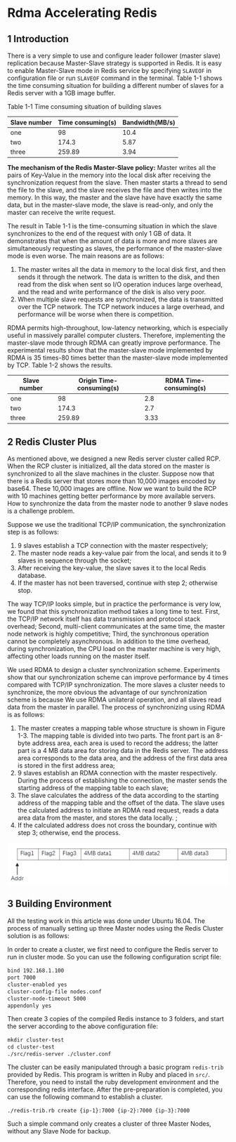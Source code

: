 # Rdma Accelerating Redis

## 1 Introduction

There is a very simple to use and configure leader follower (master slave) replication because Master-Slave strategy is supported in Redis. It is easy to enable Master-Slave mode in Redis service by specifying `SLAVEOF` in configuration file or run `SLAVEOF` command in the terminal. Table 1-1 shows the time consuming situation for building a different number of slaves for  a Redis server with a 1GB image buffer.

Table 1-1 Time consuming situation of building slaves

| Slave number | Time consuming(s) | Bandwidth(MB/s) |
| ------------ | ----------------- | --------------- |
| one          | 98                | 10.4            |
| two          | 174.3             | 5.87            |
| three        | 259.89            | 3.94            |

**The mechanism of the Redis Master-Slave policy:** Master writes all the pairs of Key-Value in the memory into the local disk after receiving the synchronization request from the slave. Then master starts a thread to send the file to the slave, and the slave receives the file and then writes into the memory. In this way, the master and the slave have have exactly the same data, but in the master-slave mode, the slave is read-only, and only the master can receive the write request.

The result in Table 1-1 is the time-consuming situation in which the slave synchronizes to the end of the request with only 1 GB of data. It demonstrates that when the amount of data is more and more slaves are simultaneously requesting as slaves, the performance of the master-slave mode is even worse. The main reasons are as follows:

1. The master writes all the data in memory to the local disk first, and then sends it through the network. The data is written to the disk, and then read from the disk when sent so I/O operation induces large overhead, and the read and write performance of the disk is also very poor.
2. When multiple slave requests are synchronized, the data is transmitted over the TCP network. The TCP network induces a large overhead, and performance will be worse when there is competition.

RDMA permits high-throughout, low-latency networking, which is especially useful in massively parallel computer clusters. Therefore, implementing the master-slave mode through RDMA can greatly improve performance. The experimental results show that the master-slave mode implemented by RDMA is 35 times-80 times better than the master-slave mode implemented by TCP. Table 1-2 shows the results.

| Slave   number | Origin Time-consuming(s) | RDMA Time-consuming(s) |
| -------------- | ------------------------ | ---------------------- |
| one            | 98                       | 2.8                    |
| two            | 174.3                    | 2.7                    |
| three          | 259.89                   | 3.33                   |

## 2 Redis Cluster Plus

As mentioned above, we designed a new Redis server cluster called RCP. When the RCP cluster is initialized, all the data stored on the master is synchronized to all the slave machines in the cluster. Suppose now that there is a Redis server that stores more than 10,000 images encoded by base64. These 10,000 images are offline. Now we want to build the RCP with 10 machines getting better performance by more available servers. How to synchronize the data from the master node to another 9 slave nodes is a challenge problem.

Suppose we use the traditional TCP/IP communication, the synchronization step is as follows:

1. 9 slaves establish a TCP connection with the master respectively;
2. The master node reads a key-value pair from the local, and sends it to 9 slaves in sequence through the socket;
3. After receiving the key-value, the slave saves it to the local Redis database.
4. If the master has not been traversed, continue with step 2; otherwise stop.

The way TCP/IP looks simple, but in practice the performance is very low, we found that this synchronization method takes a long time to test. First, the TCP/IP network itself has data transmission and protocol stack overhead; Second, multi-client communicates at the same time, the master node network is highly competitive; Third, the synchronous operation cannot be completely asynchronous. In addition to the time overhead, during synchronization, the CPU load on the master machine is very high, affecting other loads running on the master itself.

We used RDMA to design a cluster synchronization scheme. Experiments show that our synchronization scheme can improve performance by 4 times compared with TCP/IP synchronization. The more slaves a cluster needs to synchronize, the more obvious the advantage of our synchronization scheme is because We use RDMA unilateral operation, and all slaves read data from the master in parallel. The process of synchronizing using RDMA is as follows:

1. The master creates a mapping table whose structure is shown in Figure 1-3. The mapping table is divided into two parts. The front part is an 8-byte address area, each area is used to record the address; the latter part is a 4 MB data area for storing data in the Redis server. The address area corresponds to the data area, and the address of the first data area is stored in the first address area;
2. 9 slaves establish an RDMA connection with the master respectively. During the process of establishing the connection, the master sends the starting address of the mapping table to each slave;
3. The slave calculates the address of the data according to the starting address of the mapping table and the offset of the data. The slave uses the calculated address to initiate an RDMA read request, reads a data area data from the master, and stores the data locally. ;
4. If the calculated address does not cross the boundary, continue with step 3; otherwise, end the process.

![1](./pic/data-table-structure.png)

## 3 Building Environment

All the testing work in this article was done under Ubuntu 16.04. The process of manually setting up three Master nodes using the Redis Cluster solution is as follows:

In order to create a cluster, we first need to configure the Redis server to run in cluster mode. So you can use the following configuration script file:

```shell
bind 192.168.1.100
port 7000
cluster-enabled yes
cluster-config-file nodes.conf
cluster-node-timeout 5000
appendonly yes
```

Then create 3 copies of the compiled Redis instance to 3 folders, and start the server according to the above configuration file:

```shell
mkdir cluster-test
cd cluster-test
./src/redis-server ./cluster.conf
```

The cluster can be easily manipulated through a basic program `redis-trib` provided by Redis. This program is written in Ruby and placed in `src/`. Therefore, you need to install the ruby development environment and the corresponding redis interface. After the pre-preparation is completed, you can use the following command to establish a cluster.

```shell
./redis-trib.rb create {ip-1}:7000 {ip-2}:7000 {ip-3}:7000
```

Such a simple command only creates a cluster of three Master Nodes, without any Slave Node for backup.